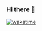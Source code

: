 ### Hi there 👋

<!--
**Ewwe/Ewwe** is a ✨ _special_ ✨ repository because its `README.md` (this file) appears on your GitHub profile.

Here are some ideas to get you started:

- 🔭 I’m currently working on ...
- 🌱 I’m currently learning ...
- 👯 I’m looking to collaborate on ...
- 🤔 I’m looking for help with ...
- 💬 Ask me about ...
- 📫 How to reach me: ...
- 😄 Pronouns: ...
- ⚡ Fun fact: ...
-->
[![wakatime](https://wakatime.com/badge/user/470b232a-adef-49fa-be6a-8e88088fb48d.svg)](https://wakatime.com/@470b232a-adef-49fa-be6a-8e88088fb48d)
